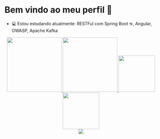 # Bem vindo ao meu perfil 👋

 - 💻 Estou estudando atualmente: RESTFul com Spring Boot ☕, Angular, OWASP, Apache Kafka 

<div align="center">
  <a href="https://github.com/caiosilve">
  <img height="180em" src="https://github-readme-stats.vercel.app/api?username=CaioSilve&show_icons=true&theme=github_dark&include_all_commits=true&count_private=true"/>
  <img height="180em" src="https://github-readme-stats.vercel.app/api/top-langs/?username=CaioSilve&layout=compact&langs_count=7&theme=github_dark"/>
  <a href="https://github.com/CaioSilve/sb_escola">
  <img height="120em" src="https://github-readme-stats.vercel.app/api/pin/?username=CaioSilve&repo=sb_escola&theme=github_dark"/>
  <a href="https://github.com/CaioSilve/AlgaLog-CursoAlgaWorks">
  <img height="120em" src="https://github-readme-stats.vercel.app/api/pin/?username=CaioSilve&repo=AlgaLog-CursoAlgaWorks&theme=github_dark"/>
</div>
   
   <div align="center">
   <img src="https://user-images.githubusercontent.com/56660285/143543415-029d3c40-da3c-4b8b-a57f-e5191d4f4e0b.gif"/>
   </div>


